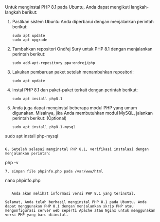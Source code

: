 Untuk menginstal PHP 8.1 pada Ubuntu, Anda dapat mengikuti langkah-langkah berikut:

1. Pastikan sistem Ubuntu Anda diperbarui dengan menjalankan perintah berikut:
   ```
   sudo apt update
   sudo apt upgrade
   ```

2. Tambahkan repositori Ondřej Surý untuk PHP 8.1 dengan menjalankan perintah berikut:
   ```
   sudo add-apt-repository ppa:ondrej/php
   ```

3. Lakukan pembaruan paket setelah menambahkan repositori:
   ```
   sudo apt update
   ```

4. Instal PHP 8.1 dan paket-paket terkait dengan perintah berikut:
   ```
   sudo apt install php8.1
   ```

5. Anda juga dapat menginstal beberapa modul PHP yang umum digunakan. Misalnya, jika Anda membutuhkan modul MySQL, jalankan perintah berikut: (Optional)
   ```
   sudo apt install php8.1-mysql
sudo apt install php-mysql

   ```

6. Setelah selesai menginstal PHP 8.1, verifikasi instalasi dengan menjalankan perintah:
   ```
   php -v
   ```
7. simpan file phpinfo.php pada /var/www/html
```
nano phpinfo.php
```
```
<?php
// File: phpinfo.php

// Menampilkan semua informasi konfigurasi PHP
phpinfo();
?>

```
   Anda akan melihat informasi versi PHP 8.1 yang terinstal.

Selamat, Anda telah berhasil menginstal PHP 8.1 pada Ubuntu. Anda dapat menggunakan PHP 8.1 dengan menjalankan skrip PHP atau mengonfigurasi server web seperti Apache atau Nginx untuk menggunakan versi PHP yang baru diinstal.